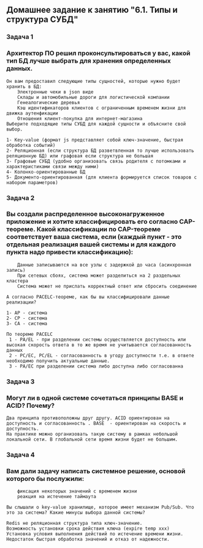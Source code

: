 ## Домашнее задание к занятию "6.1. Типы и структура СУБД"

### Задача 1
### Архитектор ПО решил проконсультироваться у вас, какой тип БД лучше выбрать для хранения определенных данных.
```
Он вам предоставил следующие типы сущностей, которые нужно будет хранить в БД:
    Электронные чеки в json виде
    Склады и автомобильные дороги для логистической компании
    Генеалогические деревья
    Кэш идентификаторов клиентов с ограниченным временем жизни для движка аутенфикации
    Отношения клиент-покупка для интернет-магазина
Выберите подходящие типы СУБД для каждой сущности и объясните свой выбор.
```
```
1- Key-value (формат js представляет собой ключ-значение, быстрая обработка событий)
2- Реляционная (если структура БД разветвленная то лучше использовать реляционную БД) или графовая если структура не большая
3- Графовые СУБД (удобно организовать связь родителя с потомками и характеристиками связи между ними)
4- Колонко-ориентированные БД  
5- Документо-ориентированная (для клиента формируется список товаров с набором параметров)
```
### Задача 2
### Вы создали распределенное высоконагруженное приложение и хотите классифицировать его согласно CAP-теореме. Какой классификации по CAP-теореме соответствует ваша система, если     (каждый пункт - это отдельная реализация вашей системы и для каждого пункта надо привести классификацию):
````
    Данные записываются на все узлы с задержкой до часа (асинхронная запись)
    При сетевых сбоях, система может разделиться на 2 раздельных кластера
    Система может не прислать корректный ответ или сбросить соединение

А согласно PACELC-теореме, как бы вы классифицировали данные реализации?
````
````
1- AP - система
2- CP - система
3- CA - система 

По теореме PACELC
 1 - PA/EL - при разделении системы осуществляется доступность или высокая скорость ответа в то же время не учитывается согласованность данных 
 2 - PC/EC, PC/EL - согласованность в угоду доступности т.е. в ответе необходимо получить актуальные данные.
 3 - PA/EC при разделении система либо доступна либо согласованна
````
 
### Задача 3
### Могут ли в одной системе сочетаться принципы BASE и ACID? Почему?
````
Два принципа противоположны друг другу. ACID ориентирован на доступность и согласованность . BASE  - ориентирован на скорость и доступность.
На практике можно организовать такую систему в рамках небольшой локальной сети. В глобальной сети время жизни будет не большим.  
````

### Задача 4
### Вам дали задачу написать системное решение, основой которого бы послужили:
````
    фиксация некоторых значений с временем жизни
    реакция на истечение таймаута

Вы слышали о key-value хранилище, которое имеет механизм Pub/Sub. Что это за система? Какие минусы выбора данной системы?
````
````
Redis не реляционная структура типа ключ-значение.
Возможность установки срока действия ключа (expire temp xxx)
Установка условия выполнения действий по истечение времени жизни.
Недостаток быстрая обработка значений и отказ от надежности.

````

